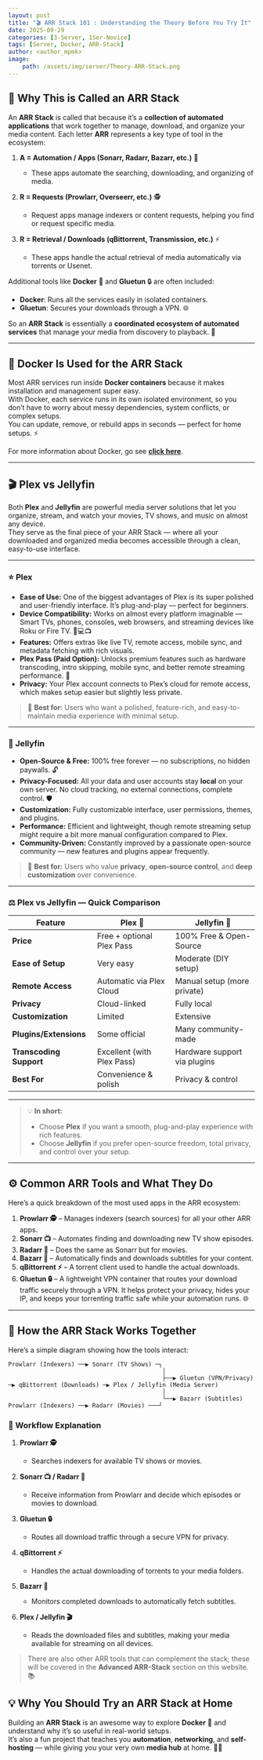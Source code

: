 ```yaml
---
layout: post
title: "🎬 ARR Stack 101 : Understanding the Theory Before You Try It"
date: 2025-09-29
categories: [3-Server, 1Ser-Novice]
tags: [Server, Docker, ARR-Stack]
author: <author_mpmk>
image:
    path: /assets/img/server/Theory-ARR-Stack.png
---
```


## 🤔 Why This is Called an ARR Stack

An **ARR Stack** is called that because it’s a **collection of automated applications** that work together to manage, download, and organize your media content. Each letter **ARR** represents a key type of tool in the ecosystem:

1. **A = Automation / Apps (Sonarr, Radarr, Bazarr, etc.)** 🔄  
   - These apps automate the searching, downloading, and organizing of media.

2. **R = Requests (Prowlarr, Overseerr, etc.)** 🕵️  
   - Request apps manage indexers or content requests, helping you find or request specific media.

3. **R = Retrieval / Downloads (qBittorrent, Transmission, etc.)** ⚡  
   - These apps handle the actual retrieval of media automatically via torrents or Usenet.

Additional tools like **Docker** 🐳 and **Gluetun** 🔒 are often included:  
- **Docker**: Runs all the services easily in isolated containers.  
- **Gluetun**: Secures your downloads through a VPN. 🌐  

So an **ARR Stack** is essentially a **coordinated ecosystem of automated services** that manage your media from discovery to playback. 🎉

---

## 🐳 Docker Is Used for the ARR Stack

Most ARR services run inside **Docker containers** because it makes installation and management super easy.  
With Docker, each service runs in its own isolated environment, so you don’t have to worry about messy dependencies, system conflicts, or complex setups.  
You can update, remove, or rebuild apps in seconds — perfect for home setups. ⚡  

For more information about Docker, go see **[click here](#)**.

---

## 🎬 Plex vs Jellyfin

Both **Plex** and **Jellyfin** are powerful media server solutions that let you organize, stream, and watch your movies, TV shows, and music on almost any device.  
They serve as the final piece of your ARR Stack — where all your downloaded and organized media becomes accessible through a clean, easy-to-use interface.

---

### ⭐ Plex
- **Ease of Use:** One of the biggest advantages of Plex is its super polished and user-friendly interface. It’s plug-and-play — perfect for beginners.  
- **Device Compatibility:** Works on almost every platform imaginable — Smart TVs, phones, consoles, web browsers, and streaming devices like Roku or Fire TV. 📱💻📺  
- **Features:** Offers extras like live TV, remote access, mobile sync, and metadata fetching with rich visuals.  
- **Plex Pass (Paid Option):** Unlocks premium features such as hardware transcoding, intro skipping, mobile sync, and better remote streaming performance. 💎  
- **Privacy:** Your Plex account connects to Plex’s cloud for remote access, which makes setup easier but slightly less private.

> 🧡 **Best for:** Users who want a polished, feature-rich, and easy-to-maintain media experience with minimal setup.

---

### 🐧 Jellyfin
- **Open-Source & Free:** 100% free forever — no subscriptions, no hidden paywalls. 🔓  
- **Privacy-Focused:** All your data and user accounts stay **local** on your own server. No cloud tracking, no external connections, complete control. 🛡️  
- **Customization:** Fully customizable interface, user permissions, themes, and plugins.  
- **Performance:** Efficient and lightweight, though remote streaming setup might require a bit more manual configuration compared to Plex.  
- **Community-Driven:** Constantly improved by a passionate open-source community — new features and plugins appear frequently.

> 💚 **Best for:** Users who value **privacy**, **open-source control**, and **deep customization** over convenience.

---

### ⚖️ Plex vs Jellyfin — Quick Comparison

| Feature | Plex 💎 | Jellyfin 🐧 |
|----------|----------|-------------|
| **Price** | Free + optional Plex Pass | 100% Free & Open-Source |
| **Ease of Setup** | Very easy | Moderate (DIY setup) |
| **Remote Access** | Automatic via Plex Cloud | Manual setup (more private) |
| **Privacy** | Cloud-linked | Fully local |
| **Customization** | Limited | Extensive |
| **Plugins/Extensions** | Some official | Many community-made |
| **Transcoding Support** | Excellent (with Plex Pass) | Hardware support via plugins |
| **Best For** | Convenience & polish | Privacy & control |

---

> 💡 **In short:**  
> - Choose **Plex** if you want a smooth, plug-and-play experience with rich features.  
> - Choose **Jellyfin** if you prefer open-source freedom, total privacy, and control over your setup.

---

## ⚙️ Common ARR Tools and What They Do

Here’s a quick breakdown of the most used apps in the ARR ecosystem:

1. **Prowlarr 🕵️** – Manages indexers (search sources) for all your other ARR apps.  
2. **Sonarr 📺** – Automates finding and downloading new TV show episodes.  
3. **Radarr 🎥** – Does the same as Sonarr but for movies.  
4. **Bazarr 💬** – Automatically finds and downloads subtitles for your content.  
5. **qBittorrent ⚡** – A torrent client used to handle the actual downloads.  
6. **Gluetun 🔒** – A lightweight VPN container that routes your download traffic securely through a VPN. It helps protect your privacy, hides your IP, and keeps your torrenting traffic safe while your automation runs. 🌐  



---

## 🧩 How the ARR Stack Works Together

Here’s a simple diagram showing how the tools interact:

    Prowlarr (Indexers) ──▶ Sonarr (TV Shows) ─┐
                                                │
                                                ├──▶ Gluetun (VPN/Privacy) ─▶ qBittorrent (Downloads) ─▶ Plex / Jellyfin (Media Server)
                                                │
                                                └──▶ Bazarr (Subtitles)                                            
    Prowlarr (Indexers) ──▶ Radarr (Movies) ───┘

### 🔹 Workflow Explanation

1. **Prowlarr 🕵️**  
   - Searches indexers for available TV shows or movies.  

2. **Sonarr 📺 / Radarr 🎥**  
   - Receive information from Prowlarr and decide which episodes or movies to download.  

3. **Gluetun 🔒**  
   - Routes all download traffic through a secure VPN for privacy.  

4. **qBittorrent ⚡**  
   - Handles the actual downloading of torrents to your media folders.  

5. **Bazarr 💬**  
   - Monitors completed downloads to automatically fetch subtitles.  

6. **Plex / Jellyfin 🎬**  
   - Reads the downloaded files and subtitles, making your media available for streaming on all devices.  

> There are also other ARR tools that can complement the stack; these will be covered in the **Advanced ARR-Stack** section on this website. 📚

## 💡 Why You Should Try an ARR Stack at Home

Building an **ARR Stack** is an awesome way to explore **Docker** 🐳 and understand why it’s so useful in real-world setups.  
It’s also a fun project that teaches you **automation**, **networking**, and **self-hosting** — while giving you your very own **media hub** at home. 🏡🎉